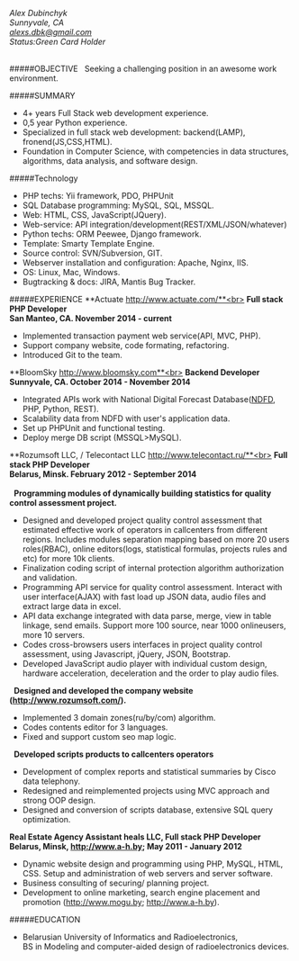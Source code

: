 *Alex Dubinchyk*<br>
*Sunnyvale, CA*<br>
*[alexs.dbk@gmail.com](mailto:alexs.dbk@gmail.com)*<br>
*Status:Green Card Holder*
<br><br>

#####OBJECTIVE
&nbsp;&nbsp;Seeking a challenging position in an awesome work environment.

#####SUMMARY

*	4+ years Full Stack web development experience. 
*	0,5 year Python experience.
*	Specialized in full stack web development: backend(LAMP), fronend(JS,CSS,HTML).
* Foundation in Computer Science, with competencies in data structures, algorithms, data analysis, and software design.

#####Technology 

* PHP techs: Yii framework, PDO, PHPUnit
* SQL Database programming: MySQL, SQL, MSSQL.
* Web: HTML, CSS, JavaScript(JQuery).
* Web-service: API integration/development(REST/XML/JSON/whatever)
* Python techs: ORM Peewee, Django framework.
* Template: Smarty Template Engine.
*	Source control: SVN/Subversion, GIT.
*	Webserver installation and configuration: Apache, Nginx, IIS.
* OS: Linux, Mac, Windows.
* Bugtracking & docs: JIRA, Mantis Bug Tracker.

#####EXPERIENCE
**Actuate http://www.actuate.com/**<br>
**Full stack PHP Developer**<br>
**San Manteo, CA. November 2014 - current**

* Implemented transaction payment web service(API, MVC, PHP).
* Support company website, code formating, refactoring.
* Introduced Git to the team.

**BloomSky http://www.bloomsky.com**<br>
**Backend Developer**<br>
**Sunnyvale, CA. October 2014 - November 2014**

* Integrated APIs work with National Digital Forecast Database(<a href='http://graphical.weather.gov/'>NDFD</a>, PHP, Python, REST).
* Scalability data from NDFD with user's application data.
* Set up PHPUnit and functional testing.
* Deploy merge DB script (MSSQL>MySQL).

**Rozumsoft LLC, / Telecontact LLC http://www.telecontact.ru/**<br>
**Full stack PHP Developer**<br>
**Belarus, Minsk. February 2012 - September  2014**<br><br>
&nbsp;&nbsp;**Programming modules of dynamically building statistics for quality control assessment project.**

*	Designed and developed project quality control assessment that estimated effective work of operators in callcenters from different regions. Includes  modules separation mapping based on more 20 users roles(RBAC), online editors(logs, statistical formulas, projects rules and etc)  for more 10k clients.
*	Finalization coding script of internal protection algorithm authorization and validation.
*	Programming API service for quality control assessment. Interact with user interface(AJAX) with fast load up JSON data, audio files and extract large data in excel.
*	API data exchange integrated with data parse, merge, view in table linkage, send emails. Support more 100 source, near 1000 onlineusers, more 10 servers. 
*	Codes cross-browsers users interfaces in project quality control assessment, using Javascript, jQuery, JSON, Bootstrap.
*	Developed JavaScript audio player with individual custom design, hardware acceleration, deceleration and the order to play audio files.

&nbsp;&nbsp;**Designed and developed the company website (http://www.rozumsoft.com/).**
*	Implemented 3 domain zones(ru/by/com) algorithm.
*	Codes contents editor for 3 languages.
*	Fixed and support custom seo map logic.

&nbsp;&nbsp;**Developed scripts products to callcenters operators**
*	Development of  сomplex reports and statistical summaries by Cisco data telephony.
*	Redesigned and reimplemented projects using MVC approach and strong OOP design.
*	Designed and conversion of scripts database, extensive SQL query optimization.

**Real Estate Agency Assistant heals LLC, Full stack PHP Developer**<br>
**Belarus, Minsk, http://www.a-h.by; May 2011 - January 2012**

* Dynamic website design and programming using PHP, MySQL, HTML, CSS. Setup and administration of web servers and server software.
* Business consulting of securing/ planning project.
* Development to online marketing, search engine placement and promotion (http://www.mogu.by; http://www.a-h.by).

#####EDUCATION
* Belarusian University of Informatics and Radioelectronics, <br>
 BS in Modeling and computer-aided design of radioelectronics devices.
